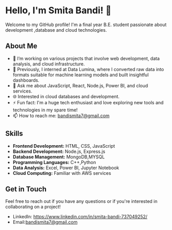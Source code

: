 # Hello, I'm Smita Bandi! 👋

Welcome to my GitHub profile! I'm a final year B.E. student passionate about development ,database and cloud technologies.
## About Me

- 🔭 I’m working on various projects that involve web development, data analysis, and cloud infrastructure.
- 💼 Previously, I interned at Data Lumina, where I converted raw data into formats suitable for machine learning models and built insightful dashboards.
- 💬 Ask me about JavaScript, React, Node.js, Power BI, and cloud services.
- 🌐 Interested in cloud databases and development.
- ⚡ Fun fact: I'm a huge tech enthusiast and love exploring new tools and technologies in my spare time!
- 📫 How to reach me: bandismita7@gmail.com


## Skills

- **Frontend Development:** HTML, CSS, JavaScript
- **Backend Development:** Node.js, Express.js
- **Database Management:** MongoDB,MYSQL
- **Programming Languages:** C++,Python
- **Data Analysis:** Excel, Power BI, Jupyter Notebook
- **Cloud Computing:** Familiar with AWS services


## Get in Touch

Feel free to reach out if you have any questions or if you're interested in collaborating on a project!

- LinkedIn: https://www.linkedin.com/in/smita-bandi-737049252/
- Email:bandismita7@gmail.com




